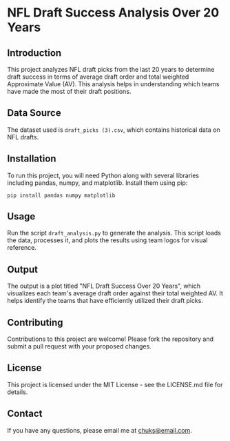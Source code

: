 
# NFL Draft Success Analysis Over 20 Years

## Introduction
This project analyzes NFL draft picks from the last 20 years to determine draft success in terms of average draft order and total weighted Approximate Value (AV). This analysis helps in understanding which teams have made the most of their draft positions.

## Data Source
The dataset used is `draft_picks (3).csv`, which contains historical data on NFL drafts.

## Installation
To run this project, you will need Python along with several libraries including pandas, numpy, and matplotlib. Install them using pip:
```
pip install pandas numpy matplotlib
```

## Usage
Run the script `draft_analysis.py` to generate the analysis. This script loads the data, processes it, and plots the results using team logos for visual reference.

## Output
The output is a plot titled "NFL Draft Success Over 20 Years", which visualizes each team's average draft order against their total weighted AV. It helps identify the teams that have efficiently utilized their draft picks.

## Contributing
Contributions to this project are welcome! Please fork the repository and submit a pull request with your proposed changes.

## License
This project is licensed under the MIT License - see the LICENSE.md file for details.

## Contact
If you have any questions, please email me at [chuks@email.com](mailto:chuks@email.com).
